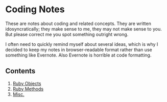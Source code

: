 # Coding Notes
These are notes about coding and related concepts. They are written idosyncratically; they make sense to me, they may not make sense to you. But please correct me you spot something outright wrong.

I often need to quickly remind myself about several ideas, which is why I decided to keep my notes in browser-readable format rather than use something like Evernote. Also Evernote is horrible at code formatting.

## Contents

1. [Ruby Objects](https://github.com/oscar-barlow/coding-notes/blob/master/ruby-methods.md)
2. [Ruby Methods](https://github.com/oscar-barlow/coding-notes/blob/master/ruby-objects.md)
2. [Misc.](https://github.com/oscar-barlow/coding-notes/blob/master/misc-notes.md)